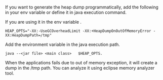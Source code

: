 If you want to generate the heap dump programmatically, add the following in your env variable or define it in java execution command. 


If you are using it in the env variable .

    HEAP_OPTS="-XX:-UseGCOverheadLimit -XX:+HeapDumpOnOutOfMemoryError -XX:HeapDumpPath=/tmp"


Add the environment variable in the java execution path. 

    java --<jar file> <main class>   $HEAP_OPTS.

When the applications fails due to out of memory exception, it will create a dump in the /tmp path. You can analyze it using     eclipse memory analyzer tool.
